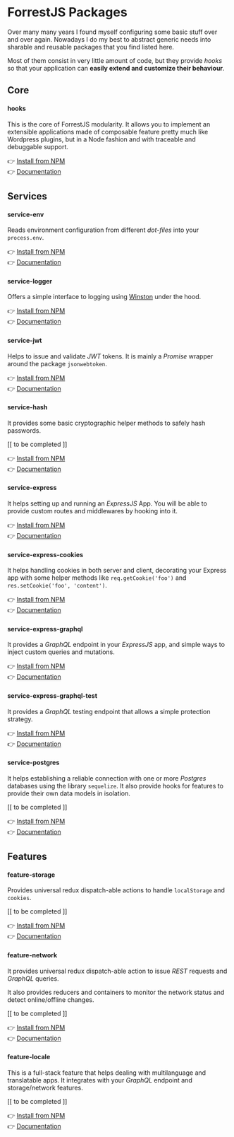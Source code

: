 # ForrestJS Packages

Over many many years I found myself configuring some basic stuff over and over again.
Nowadays I do my best to abstract generic needs into sharable and reusable packages
that you find listed here.

Most of them consist in very little amount of code, but they provide _hooks_ so that
your application can **easily extend and customize their behaviour**.

## Core

#### hooks

This is the core of ForrestJS modularity. It allows you to implement an extensible applications
made of composable feature pretty much like Wordpress plugins, but in a Node fashion and with
traceable and debuggable support.

👉 [Install from NPM](https://www.npmjs.com/package/@forrestjs/hooks)<br>
👉 [Documentation](https://github.com/forrestjs/forrestjs/blob/master/packages/hooks/README.md#readme)

## Services

#### service-env

Reads environment configuration from different _dot-files_ into your `process.env`.

👉 [Install from NPM](https://www.npmjs.com/package/@forrestjs/service-env)<br>
👉 [Documentation](https://github.com/forrestjs/forrestjs/blob/master/packages/service-env/README.md#readme)

#### service-logger

Offers a simple interface to logging using [Winston](https://www.npmjs.com/package/winston) under the hood.

👉 [Install from NPM](https://www.npmjs.com/package/@forrestjs/service-logger)<br>
👉 [Documentation](https://github.com/forrestjs/forrestjs/blob/master/packages/service-logger/README.md#readme)

#### service-jwt

Helps to issue and validate _JWT_ tokens. It is mainly a _Promise_ wrapper around the
package `jsonwebtoken`.

👉 [Install from NPM](https://www.npmjs.com/package/@forrestjs/service-jwt)<br>
👉 [Documentation](https://github.com/forrestjs/forrestjs/blob/master/packages/service-jwt/README.md#readme)

#### service-hash

It provides some basic cryptographic helper methods to safely hash passwords.

[[ to be completed ]]

👉 [Install from NPM](https://www.npmjs.com/package/@forrestjs/service-hash)<br>
👉 [Documentation](https://github.com/forrestjs/forrestjs/blob/master/packages/service-hash/README.md#readme)

#### service-express

It helps setting up and running an _ExpressJS_ App. You will be able to provide custom
routes and middlewares by hooking into it.

👉 [Install from NPM](https://www.npmjs.com/package/@forrestjs/service-express)<br>
👉 [Documentation](https://github.com/forrestjs/forrestjs/blob/master/packages/service-express/README.md#readme)

#### service-express-cookies

It helps handling cookies in both server and client, decorating your Express app with some
helper methods like `req.getCookie('foo')` and `res.setCookie('foo', 'content')`.

👉 [Install from NPM](https://www.npmjs.com/package/@forrestjs/service-express-cookies)<br>
👉 [Documentation](https://github.com/forrestjs/forrestjs/blob/master/packages/service-express-cookies/README.md#readme)

#### service-express-graphql

It provides a _GraphQL_ endpoint in your _ExpressJS_ app, and simple ways to inject
custom queries and mutations.

👉 [Install from NPM](https://www.npmjs.com/package/@forrestjs/service-express-graphql)<br>
👉 [Documentation](https://github.com/forrestjs/forrestjs/blob/master/packages/service-express-graphql/README.md#readme)

#### service-express-graphql-test

It provides a _GraphQL_ testing endpoint that allows a simple protection strategy.

👉 [Install from NPM](https://www.npmjs.com/package/@forrestjs/service-express-graphql-test)<br>
👉 [Documentation](https://github.com/forrestjs/forrestjs/blob/master/packages/service-express-graphql-test/README.md#readme)

#### service-postgres

It helps establishing a reliable connection with one or more _Postgres_ databases using the
library `sequelize`. It also provide hooks for features to provide their own data models in
isolation.

[[ to be completed ]]

👉 [Install from NPM](https://www.npmjs.com/package/@forrestjs/service-postgres)<br>
👉 [Documentation](https://github.com/forrestjs/forrestjs/blob/master/packages/service-postgres/README.md#readme)

## Features

#### feature-storage

Provides universal redux dispatch-able actions to handle `localStorage` and `cookies`.

[[ to be completed ]]

👉 [Install from NPM](https://www.npmjs.com/package/@forrestjs/feature-storage)<br>
👉 [Documentation](https://github.com/forrestjs/forrestjs/blob/master/packages/feature-storage/README.md#readme)

#### feature-network

It provides universal redux dispatch-able action to issue _REST_ requests and _GraphQL_ queries.

It also provides reducers and containers to monitor the network status and detect 
online/offline changes.

[[ to be completed ]]

👉 [Install from NPM](https://www.npmjs.com/package/@forrestjs/feature-network)<br>
👉 [Documentation](https://github.com/forrestjs/forrestjs/blob/master/packages/feature-network/README.md#readme)

#### feature-locale

This is a full-stack feature that helps dealing with multilanguage and translatable apps.
It integrates with your _GraphQL_ endpoint and storage/network features.

[[ to be completed ]]

👉 [Install from NPM](https://www.npmjs.com/package/@forrestjs/feature-locale)<br>
👉 [Documentation](https://github.com/forrestjs/forrestjs/blob/master/packages/feature-locale/README.md#readme)
